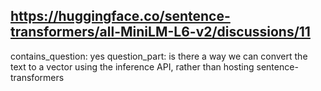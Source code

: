 ## https://huggingface.co/sentence-transformers/all-MiniLM-L6-v2/discussions/11

contains_question: yes
question_part: is there a way we can convert the text to a vector using the inference API, rather than hosting sentence-transformers